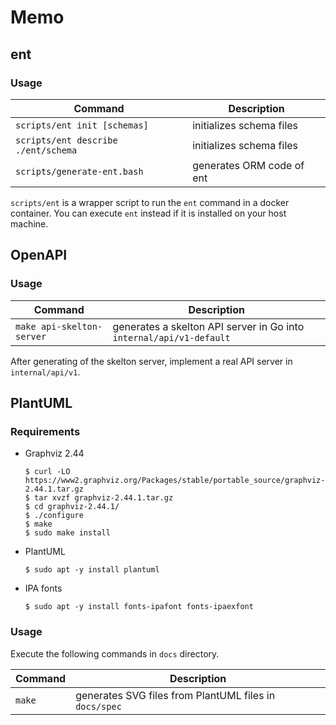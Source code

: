 # Memo

## ent

### Usage

| Command | Description |
|----|----|
| `scripts/ent init [schemas]` | initializes schema files |
| `scripts/ent describe ./ent/schema` | initializes schema files |
| `scripts/generate-ent.bash` | generates ORM code of ent |

`scripts/ent` is a wrapper script to run the `ent` command in a docker container.
You can execute `ent` instead if it is installed on your host machine.

## OpenAPI

### Usage

| Command | Description |
|----|----|
| `make api-skelton-server` | generates a skelton API server in Go into `internal/api/v1-default` |

After generating of the skelton server, implement a real API server in `internal/api/v1`.

## PlantUML

### Requirements

- Graphviz 2.44
    ```console
    $ curl -LO https://www2.graphviz.org/Packages/stable/portable_source/graphviz-2.44.1.tar.gz
    $ tar xvzf graphviz-2.44.1.tar.gz
    $ cd graphviz-2.44.1/
    $ ./configure
    $ make
    $ sudo make install
    ```
- PlantUML
    ```console
    $ sudo apt -y install plantuml
    ```
- IPA fonts
    ```
    $ sudo apt -y install fonts-ipafont fonts-ipaexfont
    ```

### Usage

Execute the following commands in `docs` directory.

| Command | Description |
|----|----|
| `make` | generates SVG files from PlantUML files in `docs/spec` |
